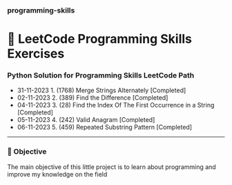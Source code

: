 ### programming-skills
# 💙 LeetCode Programming Skills Exercises
### Python Solution for Programming Skills LeetCode Path

- 31-11-2023 1. (1768) Merge Strings Alternately [Completed]
- 02-11-2023 2. (389) Find the Difference [Completed]
- 04-11-2023 3. (28) Find the Index Of The First Occurrence in a String [Completed]
- 05-11-2023 4. (242) Valid Anagram [Completed]
- 06-11-2023 5. (459) Repeated Substring Pattern [Completed]

---

### 🎯 Objective
The main objective of this little project is to learn about programming and improve my knowledge on the field
